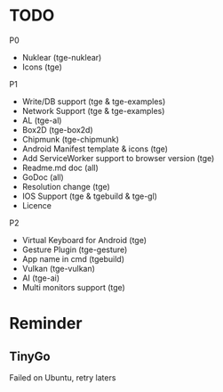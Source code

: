 # TODO
P0
* Nuklear (tge-nuklear)
* Icons (tge)

P1
* Write/DB support (tge & tge-examples)
* Network Support (tge & tge-examples)
* AL (tge-al)
* Box2D (tge-box2d)
* Chipmunk (tge-chipmunk)
* Android Manifest template & icons (tge)
* Add ServiceWorker support to browser version (tge)
* Readme.md doc (all)
* GoDoc (all)
* Resolution change (tge)
* IOS Support (tge & tgebuild & tge-gl)
* Licence

P2
* Virtual Keyboard for Android (tge)
* Gesture Plugin (tge-gesture)
* App name in cmd (tgebuild)
* Vulkan (tge-vulkan)
* AI (tge-ai)
* Multi monitors support (tge)

# Reminder
## TinyGo
Failed on Ubuntu, retry laters
